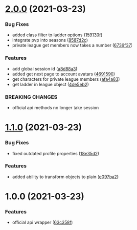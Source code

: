 # [2.0.0](https://github.com/klayveR/poe-api-wrappers/compare/v1.1.0...v2.0.0) (2021-03-23)


### Bug Fixes

* added class filter to ladder options ([159130f](https://github.com/klayveR/poe-api-wrappers/commit/159130ff45992d733a4ecc1171fb6660a4cd50c4))
* integrate pvp into seasons ([8587d2c](https://github.com/klayveR/poe-api-wrappers/commit/8587d2c397224f110feacb65ecaf4d08ef57a75d))
* private league get members now takes a number ([6736f37](https://github.com/klayveR/poe-api-wrappers/commit/6736f3723ed441333cfeb6224c1b887b039800f9))


### Features

* add global session id ([a8d88a3](https://github.com/klayveR/poe-api-wrappers/commit/a8d88a3d3e33aafe63a4fd7954718b2101dfff41))
* added get next page to account avatars ([4691590](https://github.com/klayveR/poe-api-wrappers/commit/4691590ac4b85857a6b80869cf97ff1c63e8cc76))
* get characters for private league members ([afa4a83](https://github.com/klayveR/poe-api-wrappers/commit/afa4a83ce93ed4cf0e7b1965b80097325befd33b))
* get ladder in league object ([4de5eb2](https://github.com/klayveR/poe-api-wrappers/commit/4de5eb28b953f772c23cf4ce20621f35d037d898))


### BREAKING CHANGES

* official api methods no longer take session

# [1.1.0](https://github.com/klayveR/poe-api-wrappers/compare/v1.0.0...v1.1.0) (2021-03-23)


### Bug Fixes

* fixed outdated profile properties ([18e35d2](https://github.com/klayveR/poe-api-wrappers/commit/18e35d297ccd1b852450048064203d9d1bba5668))


### Features

* added ability to transform objects to plain ([e097ba2](https://github.com/klayveR/poe-api-wrappers/commit/e097ba252c38f4893c87e8dfd177a71ded6f0ba4))

# 1.0.0 (2021-03-23)


### Features

* official api wrapper ([63c358f](https://github.com/klayveR/poe-api-wrappers/commit/63c358fee7f8275e5d553dd158b505f8be142cbf))

